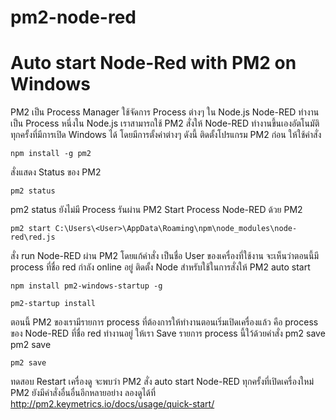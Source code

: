 # pm2-node-red
# Auto start Node-Red with PM2 on Windows
PM2 เป็น Process Manager ใช้จัดการ Process ต่างๆ ใน Node.js
Node-RED ทำงานเป็น Process หนึ่งใน Node.js
เราสามารถใช้ PM2 สั่งให้ Node-RED ทำงานขึ้นเองอัตโนมัติทุกครั้งที่มีการเปิด Windows ได้ โดยมีการตั้งค่าต่างๆ ดังนี้
ติดตั้งโปรแกรม PM2 ก่อน ให้ใช้คำสั่ง

~~~
npm install -g pm2 
~~~

สั่งแสดง Status ของ PM2

~~~
pm2 status
~~~

pm2 status ยังไม่มี Process รันผ่าน PM2
Start Process Node-RED ด้วย PM2

~~~
pm2 start C:\Users\<User>\AppData\Roaming\npm\node_modules\node-red\red.js
~~~

สั่ง run Node-RED ผ่าน PM2 โดยแก้คำสั่ง <User> เป็นชื่อ User ของเครื่องที่ใช้งาน
จะเห็นว่าตอนนี้มี process ที่ชื่อ red กำลัง online อยู่
ติดตั้ง Node สำหรับใช้ในการสั่งให้ PM2 auto start
  
~~~
npm install pm2-windows-startup -g
~~~
  
~~~ 
pm2-startup install
~~~
  
ตอนนี้ PM2 ของเรามีรายการ process ที่ต้องการให้ทำงานตอนเริ่มเปิดเครื่องแล้ว คือ process ของ Node-RED ที่ชื่อ red ทำงานอยู่ ให้เรา Save รายการ process นี้ใว้ด้วยคำสั่ง pm2 save
pm2 save

~~~
pm2 save
~~~
  
ทดสอบ Restart เครื่องดู จะพบว่า PM2 สั่ง auto start Node-RED ทุกครั้งที่เปิดเครื่องใหม่
PM2 ยังมีคำสั่งอื่นอื่นอีกหลายอย่าง ลองดูได้ที่ http://pm2.keymetrics.io/docs/usage/quick-start/
